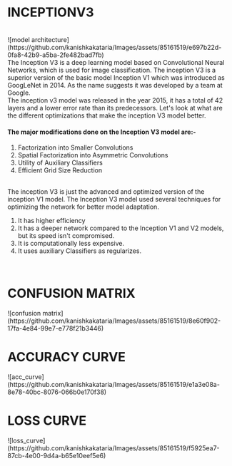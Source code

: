 <h1>INCEPTIONV3</h1>
<br>
![model architecture](https://github.com/kanishkakataria/Images/assets/85161519/e697b22d-0fa8-42b9-a5ba-2fe482bad7fb)<br>
The Inception V3 is a deep learning model based on Convolutional Neural Networks, which is used for image classification. The inception V3 is a superior version of the basic model Inception V1 which was introduced as GoogLeNet in 2014. As the name suggests it was developed by a team at Google.
<br>
The inception v3 model was released in the year 2015, it has a total of 42 layers and a lower error rate than its predecessors. Let's look at what are the different optimizations that make the inception V3 model better.
<br>
<h4>The major modifications done on the Inception V3 model are:-</h4>
<ol>
<li>Factorization into Smaller Convolutions
</li> 
<li>Spatial Factorization into Asymmetric Convolutions</li>
<li>Utility of Auxiliary Classifiers</li>
<li>Efficient Grid Size Reduction</li>
</ol>
<br>
The inception V3 is just the advanced and optimized version of the inception V1 model. The Inception V3 model used several techniques for optimizing the network for better model adaptation.
<br>
<ol>
<li>It has higher efficiency</li>
<li>It has a deeper network compared to the Inception V1 and V2 models, but its speed isn't compromised.</li>
<li>It is computationally less expensive.</li>
<li>It uses auxiliary Classifiers as regularizes.</li>
</ol>
<br>

<h1>CONFUSION MATRIX</h1>
![confusion matrix](https://github.com/kanishkakataria/Images/assets/85161519/8e60f902-17fa-4e84-99e7-e778f21b3446)<br>
<h1>ACCURACY CURVE</h1>
![acc_curve](https://github.com/kanishkakataria/Images/assets/85161519/e1a3e08a-8e78-40bc-8076-066b0e170f38)
<br>
<h1>LOSS CURVE</h1>
![loss_curve](https://github.com/kanishkakataria/Images/assets/85161519/f5925ea7-87cb-4e00-9d4a-b65e10eef5e6)